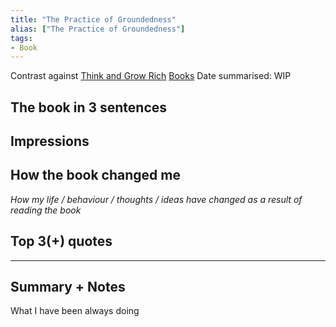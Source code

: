 ```yaml
---
title: "The Practice of Groundedness"
alias: ["The Practice of Groundedness"]
tags:
- Book
---
```


Contrast against [Think and Grow Rich](notes/B_Think%20and%20Grow%20Rich.md)
[Books](notes/Books.md)
Date summarised: WIP
## The book in 3 sentences
## Impressions
## How the book changed me
*How my life / behaviour / thoughts / ideas have changed as a result of reading the book*

## Top 3(+) quotes

---
## Summary + Notes
What I have been always doing